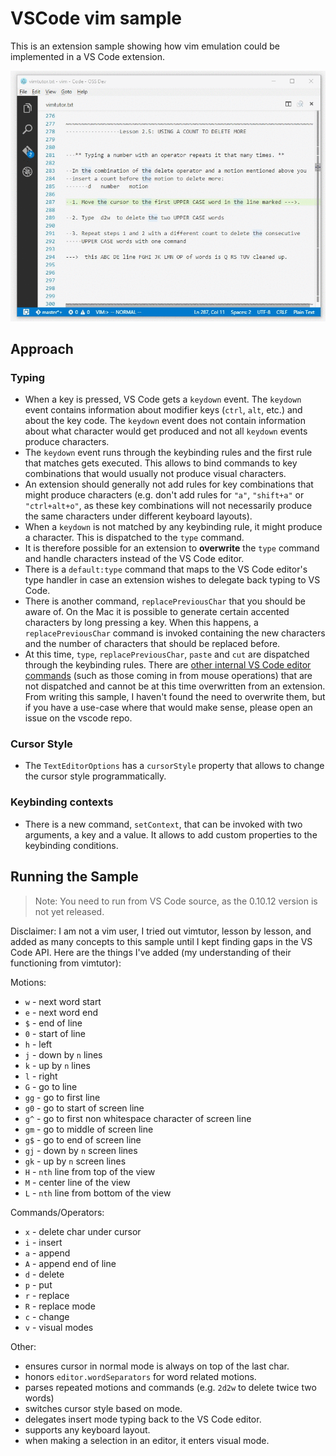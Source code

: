 # VSCode vim sample

This is an extension sample showing how vim emulation could be implemented in a VS Code extension.

![Screenshot](example.gif)

## Approach

### Typing

* When a key is pressed, VS Code gets a `keydown` event. The `keydown` event contains information about modifier keys (`ctrl`, `alt`, etc.) and about the key code. The `keydown` event does not contain information about what character would get produced and not all `keydown` events produce characters.
* The `keydown` event runs through the keybinding rules and the first rule that matches gets executed. This allows to bind commands to key combinations that would usually not produce visual characters.
* An extension should generally not add rules for key combinations that might produce characters (e.g. don't add rules for `"a"`, `"shift+a"` or `"ctrl+alt+o"`, as these key combinations will not necessarily produce the same characters under different keyboard layouts).
* When a `keydown` is not matched by any keybinding rule, it might produce a character. This is dispatched to the `type` command.
* It is therefore possible for an extension to **overwrite** the `type` command and handle characters instead of the VS Code editor.
* There is a `default:type` command that maps to the VS Code editor's type handler in case an extension wishes to delegate back typing to VS Code.
* There is another command, `replacePreviousChar` that you should be aware of. On the Mac it is possible to generate certain accented characters by long pressing a key. When this happens, a `replacePreviousChar` command is invoked containing the new characters and the number of characters that should be replaced before.
* At this time, `type`, `replacePreviousChar`, `paste` and `cut` are dispatched through the keybinding rules. There are [other internal VS Code editor commands](https://github.com/Microsoft/vscode/blob/main/src/vs/editor/browser/view/viewController.ts) (such as those coming in from mouse operations) that are not dispatched and cannot be at this time overwritten from an extension. From writing this sample, I haven't found the need to overwrite them, but if you have a use-case where that would make sense, please open an issue on the vscode repo.

### Cursor Style

* The `TextEditorOptions` has a `cursorStyle` property that allows to change the cursor style programmatically.

### Keybinding contexts

* There is a new command, `setContext`, that can be invoked with two arguments, a key and a value. It allows to add custom properties to the keybinding conditions.


## Running the Sample

> Note: You need to run from VS Code source, as the 0.10.12 version is not yet released.

Disclaimer: I am not a vim user, I tried out vimtutor, lesson by lesson, and added as many concepts to this sample until I kept finding gaps in the VS Code API. Here are the things I've added (my understanding of their functioning from vimtutor):

Motions:
* `w` - next word start
* `e` - next word end
* `$` - end of line
* `0` - start of line
* `h` - left
* `j` - down by `n` lines
* `k` - up by `n` lines
* `l` - right
* `G` - go to line
* `gg` - go to first line
* `g0` - go to start of screen line
* `g^` - go to first non whitespace character of screen line
* `gm` - go to middle of screen line
* `g$` - go to end of screen line
* `gj` - down by `n` screen lines
* `gk` - up by `n` screen lines
* `H`  - `nth` line from top of the view
* `M`  - center line of the view
* `L`  - `nth` line from bottom of the view

Commands/Operators:
* `x` - delete char under cursor
* `i` - insert
* `a` - append
* `A` - append end of line
* `d` - delete
* `p` - put
* `r` - replace
* `R` - replace mode
* `c` - change
* `v` - visual modes

Other:
* ensures cursor in normal mode is always on top of the last char.
* honors `editor.wordSeparators` for word related motions.
* parses repeated motions and commands (e.g. `2d2w` to delete twice two words)
* switches cursor style based on mode.
* delegates insert mode typing back to the VS Code editor.
* supports any keyboard layout.
* when making a selection in an editor, it enters visual mode.
